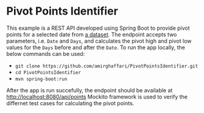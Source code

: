 # Pivot Points Identifier

This example is a REST API developed using Spring Boot to provide pivot points for a selected date from [a dataset](https://github.com/plotly/datasets/blame/master/tesla-stock-price.csv). The endpoint accepts two parameters, i.e. `Date` and `Days`, and calculates the pivot high and pivot low values for the `Days` before and after the `Date`. To run the app locally, the below commands can be used:

- `git clone https://github.com/amirghaffari/PivotPointsIdentifier.git`
- `cd PivotPointsIdentifier`
- `mvn spring-boot:run`

After the app is run succefully, the endpoint should be available at [http://localhost:8080/api/points](http://localhost:8080/api/points?date=2018-10-10&days=4)
Mockito framework is used to verify the differnet test cases for calculating the pivot points.
